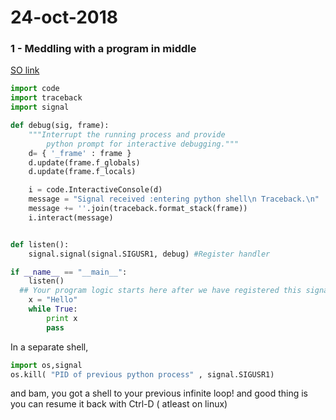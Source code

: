# 24-oct-2018

### 1 - Meddling with a program in middle

[SO link](https://stackoverflow.com/questions/132058/showing-the-stack-trace-from-a-running-python-application?noredirect=1&lq=1)

```python
import code
import traceback
import signal

def debug(sig, frame):
	"""Interrupt the running process and provide
		python prompt for interactive debugging."""
	d= { '_frame' : frame }
	d.update(frame.f_globals)
	d.update(frame.f_locals)

	i = code.InteractiveConsole(d)
	message = "Signal received :entering python shell\n Traceback.\n"
	message += ''.join(traceback.format_stack(frame))
	i.interact(message)


def listen():
	signal.signal(signal.SIGUSR1, debug) #Register handler

if __name__ == "__main__":
	listen()
  ## Your program logic starts here after we have registered this signal
	x = "Hello"
	while True:
		print x
		pass	
```
In a separate shell,
```python
import os,signal
os.kill( "PID of previous python process" , signal.SIGUSR1)
```
and bam, you got a shell to your previous infinite loop! and good thing is you can resume it back with Ctrl-D ( atleast on linux)
